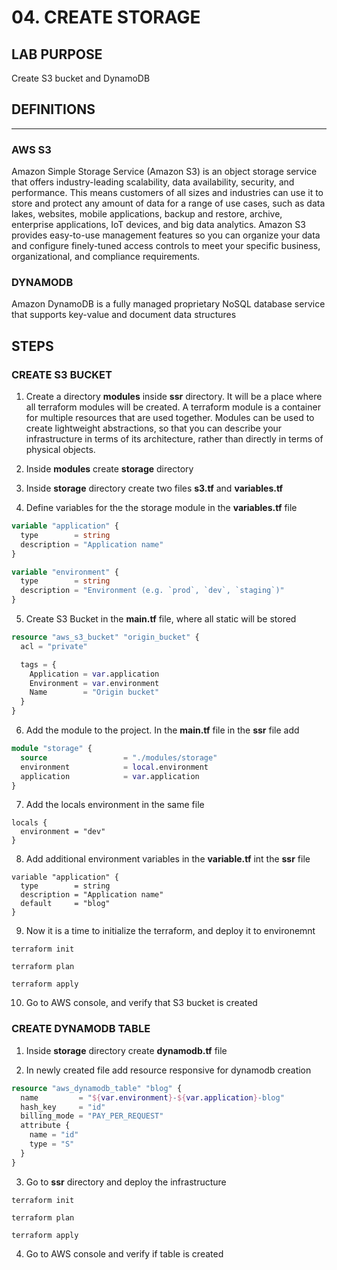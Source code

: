 # 04. CREATE STORAGE

## LAB PURPOSE

Create S3 bucket and DynamoDB

## DEFINITIONS
----

### AWS S3

Amazon Simple Storage Service (Amazon S3) is an object storage service that offers industry-leading scalability, data availability, security, and performance. This means customers of all sizes and industries can use it to store and protect any amount of data for a range of use cases, such as data lakes, websites, mobile applications, backup and restore, archive, enterprise applications, IoT devices, and big data analytics. Amazon S3 provides easy-to-use management features so you can organize your data and configure finely-tuned access controls to meet your specific business, organizational, and compliance requirements. 

### DYNAMODB

Amazon DynamoDB is a fully managed proprietary NoSQL database service that supports key-value and document data structures

## STEPS

### CREATE S3 BUCKET

1. Create a directory **modules** inside **ssr** directory. It will be a place where all terraform modules will be created. A terraform module is a container for multiple resources that are used together. Modules can be used to create lightweight abstractions, so that you can describe your infrastructure in terms of its architecture, rather than directly in terms of physical objects.

2. Inside **modules** create **storage** directory

3. Inside **storage** directory create two files **s3.tf** and **variables.tf**

4. Define variables for the the storage module in the **variables.tf** file

```terraform
variable "application" {
  type        = string
  description = "Application name"
}

variable "environment" {
  type        = string
  description = "Environment (e.g. `prod`, `dev`, `staging`)"
}
```

5. Create S3 Bucket in the **main.tf** file, where all static will be stored

```terraform
resource "aws_s3_bucket" "origin_bucket" {
  acl = "private"

  tags = {
    Application = var.application
    Environment = var.environment
    Name        = "Origin bucket"
  }
}
```

6. Add the module to the project. In the **main.tf** file in the **ssr** file add
```terraform
module "storage" {
  source                 = "./modules/storage"
  environment            = local.environment
  application            = var.application
}
```

7. Add the locals environment in the same file
```terraforrm
locals {
  environment = "dev"
}
```

8. Add additional environment variables in the **variable.tf** int the **ssr** file
```terraforrm
variable "application" {
  type        = string
  description = "Application name"
  default     = "blog"
}

```


9. Now it is a time to initialize the terraform, and deploy it to environemnt
```terraforrm
terraform init
```

```terraforrm
terraform plan
```

```terraforrm
terraform apply
```

10. Go to AWS console, and verify that S3 bucket is created

### CREATE DYNAMODB TABLE

1. Inside **storage** directory create **dynamodb.tf** file

2. In newly created file add resource responsive for dynamodb creation

```terraform
resource "aws_dynamodb_table" "blog" {
  name         = "${var.environment}-${var.application}-blog"
  hash_key     = "id"
  billing_mode = "PAY_PER_REQUEST"
  attribute {
    name = "id"
    type = "S"
  }
}
```

3. Go to **ssr** directory and deploy the infrastructure

```terraforrm
terraform init
```

```terraforrm
terraform plan
```

```terraforrm
terraform apply
```

4. Go to AWS console and verify if table is created

